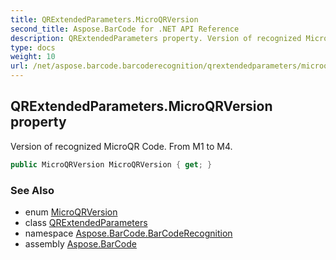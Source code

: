 ```yaml
---
title: QRExtendedParameters.MicroQRVersion
second_title: Aspose.BarCode for .NET API Reference
description: QRExtendedParameters property. Version of recognized MicroQR Code. From M1 to M4
type: docs
weight: 10
url: /net/aspose.barcode.barcoderecognition/qrextendedparameters/microqrversion/
---
```

## QRExtendedParameters.MicroQRVersion property

Version of recognized MicroQR Code. From M1 to M4.

```csharp
public MicroQRVersion MicroQRVersion { get; }
```

### See Also

* enum [MicroQRVersion](../../../aspose.barcode.generation/microqrversion/)
* class [QRExtendedParameters](../)
* namespace [Aspose.BarCode.BarCodeRecognition](../../../aspose.barcode.barcoderecognition/)
* assembly [Aspose.BarCode](../../../)


